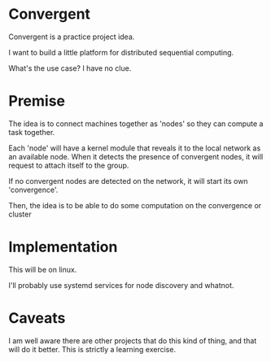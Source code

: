 # Convergent


Convergent is a practice project idea.

I want to build a little platform for distributed sequential computing. 

What's the use case? I have no clue.

Premise
=======

The idea is to connect machines together as 'nodes' so they can compute a task together. 

Each 'node' will have a kernel module that reveals it to the local network as an available node.
When it detects the presence of convergent nodes, it will request to attach itself to the group.

If no convergent nodes are detected on the network, it will start its own 'convergence'.

Then, the idea is to be able to do some computation on the convergence or cluster 

Implementation
==============

This will be on linux.

I'll probably use systemd services for node discovery and whatnot. 

Caveats
=======

I am well aware there are other projects that do this kind of thing, and that will do it better. This is strictly a learning exercise.
